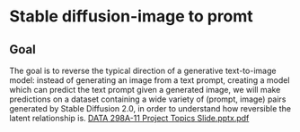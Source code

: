 # Stable diffusion-image to promt

## Goal

The goal is to reverse the typical direction of a generative text-to-image model: instead of generating an image from a text prompt, creating a model which can predict the text prompt given a generated image, we will make predictions on a dataset containing a wide variety of (prompt, image) pairs generated by Stable Diffusion 2.0, in order to understand how reversible the latent relationship is.
[DATA 298A-11 Project Topics Slide.pptx.pdf](https://github.com/Rahulreddy1020/Stablediffusion-image2promt/files/12470982/DATA.298A-11.Project.Topics.Slide.pptx.pdf)
